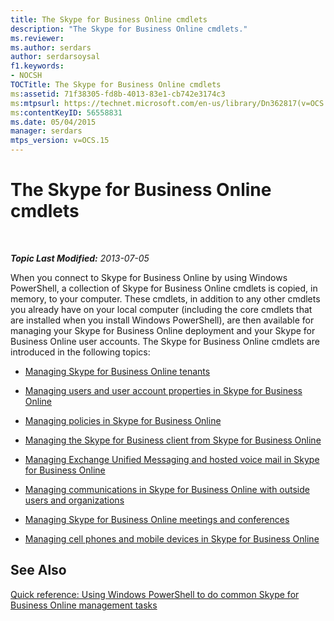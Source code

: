 ```yaml
---
title: The Skype for Business Online cmdlets
description: "The Skype for Business Online cmdlets."
ms.reviewer: 
ms.author: serdars
author: serdarsoysal
f1.keywords:
- NOCSH
TOCTitle: The Skype for Business Online cmdlets
ms:assetid: 71f38305-fd8b-4013-83e1-cb742e3174c3
ms:mtpsurl: https://technet.microsoft.com/en-us/library/Dn362817(v=OCS.15)
ms:contentKeyID: 56558831
ms.date: 05/04/2015
manager: serdars
mtps_version: v=OCS.15
---
```


# The Skype for Business Online cmdlets

<div data-xmlns="http://www.w3.org/1999/xhtml">

<div class="topic" data-xmlns="http://www.w3.org/1999/xhtml" data-msxsl="urn:schemas-microsoft-com:xslt" data-cs="https://msdn.microsoft.com/">

<div data-asp="https://msdn2.microsoft.com/asp">



</div>

<div id="mainSection">

<div id="mainBody">

<span> </span>

_**Topic Last Modified:** 2013-07-05_

When you connect to Skype for Business Online by using Windows PowerShell, a collection of Skype for Business Online cmdlets is copied, in memory, to your computer. These cmdlets, in addition to any other cmdlets you already have on your local computer (including the core cmdlets that are installed when you install Windows PowerShell), are then available for managing your Skype for Business Online deployment and your Skype for Business Online user accounts. The Skype for Business Online cmdlets are introduced in the following topics:

  - [Managing Skype for Business Online tenants](https://docs.microsoft.com/skypeforbusiness/set-up-your-computer-for-windows-powershell/manage-skype-for-business-online-organizations)

  - [Managing users and user account properties in Skype for Business Online](https://docs.microsoft.com/skypeforbusiness/manage/user-accounts/user-accounts)

  - [Managing policies in Skype for Business Online](https://docs.microsoft.com/office365/enterprise/powershell/manage-skype-for-business-online-policies-with-office-365-powershell)

  - [Managing the Skype for Business client from Skype for Business Online](https://docs.microsoft.com/skypeforbusiness/set-up-skype-for-business-online/deploy-the-skype-for-business-client-in-office-365)

  - [Managing Exchange Unified Messaging and hosted voice mail in Skype for Business Online](https://docs.microsoft.com/skypeforbusiness/set-up-your-computer-for-windows-powershell/manage-exchange-unified-messaging-and-hosted-voicemail)

  - [Managing communications in Skype for Business Online with outside users and organizations](https://docs.microsoft.com/skypeforbusiness/set-up-skype-for-business-online/allow-users-to-contact-external-skype-for-business-users)

  - [Managing Skype for Business Online meetings and conferences](https://docs.microsoft.com/skypeforbusiness/manage/conferencing/conferencing-policies)

  - [Managing cell phones and mobile devices in Skype for Business Online](https://docs.microsoft.com/skypeforbusiness/set-up-policies-in-your-organization/set-up-mobile-policies-for-your-organization)

<div>

## See Also


[Quick reference: Using Windows PowerShell to do common Skype for Business Online management tasks](https://docs.microsoft.com/office365/enterprise/powershell/manage-skype-for-business-online-with-office-365-powershell)  
  

</div>

</div>

<span> </span>

</div>

</div>

</div>

